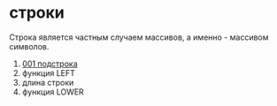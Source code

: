 # строки

Строка является частным случаем массивов, а именно - массивом символов.

1. [001 подстрока](./001/readme.md)
2. функция LEFT
3. длина строки
4. функция LOWER